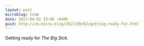 ```yaml
---
layout: post
microblog: true
date: 2017-09-02 19:06 -0400
guid: http://cm.micro.blog/2017/09/02/getting-ready-for.html
---
```

Getting ready for _The Big Sick_. 
